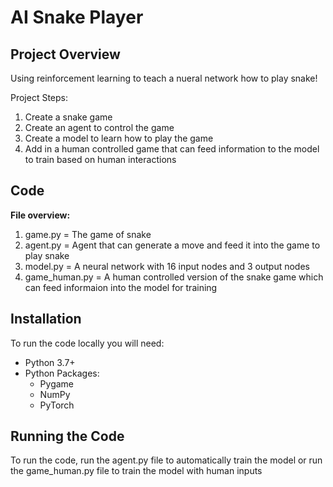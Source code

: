 # AI Snake Player

## Project Overview
Using reinforcement learning to teach a nueral network how to play snake!

Project Steps:
1. Create a snake game
2. Create an agent to control the game
3. Create a model to learn how to play the game
4. Add in a human controlled game that can feed information to the model to train based on human interactions


## Code 
**File overview:**  
1. game.py       = The game of snake  
2. agent.py      = Agent that can generate a move and feed it into the game to play snake  
3. model.py      = A neural network with 16 input nodes and 3 output nodes  
4. game_human.py = A human controlled version of the snake game which can feed informaion into the model for training  


## Installation
To run the code locally you will need:  
- Python 3.7+
- Python Packages:
  - Pygame
  - NumPy
  - PyTorch

## Running the Code
To run the code, run the agent.py file to automatically train the model or run the game_human.py file to train the model with human inputs
